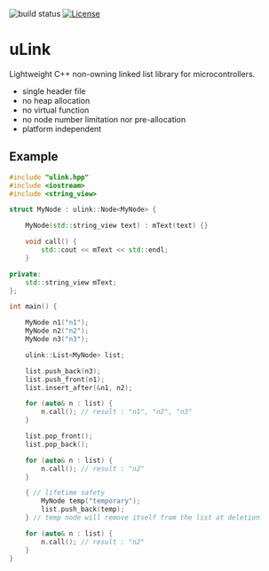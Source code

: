 ![build status](https://github.com/ThomasAUB/ulink/actions/workflows/build.yml/badge.svg)
[![License](https://img.shields.io/github/license/ThomasAUB/ulink)](LICENSE)

# uLink

Lightweight C++ non-owning linked list library for microcontrollers.

- single header file
- no heap allocation
- no virtual function
- no node number limitation nor pre-allocation
- platform independent


## Example

```cpp
#include "ulink.hpp"
#include <iostream>
#include <string_view>

struct MyNode : ulink::Node<MyNode> {

    MyNode(std::string_view text) : mText(text) {}

    void call() {
        std::cout << mText << std::endl;
    }

private:
    std::string_view mText;
};

int main() {

    MyNode n1("n1");
    MyNode n2("n2");
    MyNode n3("n3");

    ulink::List<MyNode> list;

    list.push_back(n3);
    list.push_front(n1);
    list.insert_after(&n1, n2);

    for (auto& n : list) {
        n.call(); // result : "n1", "n2", "n3"
    }

    list.pop_front();
    list.pop_back();

    for (auto& n : list) {
        n.call(); // result : "n2"
    }

    { // lifetime safety
        MyNode temp("temporary");
        list.push_back(temp);
    } // temp node will remove itself from the list at deletion

    for (auto& n : list) {
        n.call(); // result : "n2"
    }
}

```